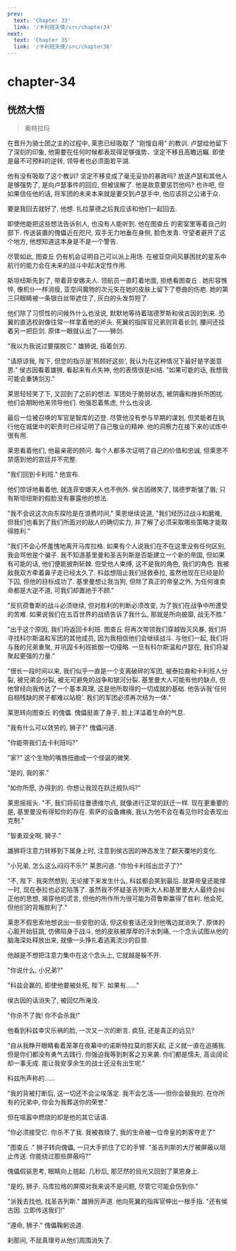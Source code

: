 ```yaml
---
prev:
  text: 'Chapter 33'
  link: '/卡利班天使/src/chapter34'
next:
  text: 'Chapter 35'
  link: '/卡利班天使/src/chapter36'
---
```


# chapter-34

## 恍然大悟

> 奥特拉玛

在晋升为骑士团之主的过程中, 莱恩已经吸取了 "刚愎自用" 的教训. 卢瑟给他留下了深刻的印象, 他需要在任何时候都表现得足够强势、坚定不移且高瞻远瞩. 即使是最不可预料的逆转, 领导者也必须面若平湖.

他有没有吸取了这个教训? 坚定不移变成了毫无妥协的暴政吗? 放逐卢瑟和其他人是够强势了, 是向卢瑟事件的回应, 但被误解了. 他是故意要惩罚他吗? 也许吧, 但如果信任他的话, 将军团的未来本来就是要交到卢瑟手中, 他应该将之公诸于众.

要是我回去就好了, 他想. 扎拉蒙德之后我应该和他们一起回去.

即使他能把这些想法告诉别人, 也没有人能听到. 他在图查丘 的密室里等着自己的部下. 传送装置的傀儡近在咫尺, 双手无力地垂在身侧, 脸色发青. 守望者避开了这个地方, 他想知道这本身是不是一个警告.

尽管如此, 图查丘 仍有机会证明自己可以派上用场. 在被亚空间风暴困扰的星系中航行的能力会在未来的战斗中起决定性作用.

斯坦纽斯先到了, 带着菲安娜夫人. 领航员一直盯着地面, 拒绝看图查丘 . 她形容憔悴, 像机仆一样消瘦, 亚空间魔物的次元矢在她的皮肤上留下了卷曲的伤疤. 她的第三只眼睛被一条银白丝带遮住了, 灰白的头发剪短了.

他们除了习惯性的问候外什么也没说, 默默地等待着瑞德罗斯和侯古因的到来. 恐翼的直选校尉像往常一样拿着他的斧头. 死翼的指挥官兄弟则背着长剑, 腰间还挂着另一把巨剑. 原体一眼就认出了——狮剑.

"我以为我说过要摆脱它." 雄狮说, 指着剑刃.

"请原谅我, 陛下, 但您的指示是'照顾好这些', 我认为在这种情况下最好是字面意思." 侯古因看着雄狮, 看起来有点失神, 他的表情很是纠结. "如果可能的话, 我想我可能会重铸剑刃."

莱恩轻轻笑了下, 又回到了之前的想法. 军团处于脆弱状态, 被阴霾和挫折所困扰. 他们会期盼他来领导他们. 他强忍着焦虑, 什么也没说.

最后一位被召唤的军官是智库的迈登. 尽管他没有参与早期的谋划, 但灵能者在执行他在城堡中的职责时已经证明了自己敬业的精神. 他的洞察力在接下来的试炼中很有用.

莱恩看着他们, 他最亲密的顾问. 每个人都多次证明了自己的价值和忠诚, 但莱恩不禁感到他的宫廷并不完整.

"我们回到卡利班." 他宣布.

他们惊讶地看着他, 就连菲安娜夫人也不例外. 侯古因微笑了, 瑞德罗斯皱了眉; 只有斯坦纽斯的假脸没有暴露他的想法.

"我不会说这次向东探险是在浪费时间," 莱恩继续说道, "我们经历过战斗和磨难, 但我们也看到了我们所面对的敌人的确切实力, 并了解了必须采取哪些策略才能取得胜利."

"我们不会心怀羞愧地离开马库拉格. 如果有个人说我们在不在这里没有任何区别, 我会骂他是个骗子. 我不知道基里曼和圣吉列斯是否能建立一个新的帝国, 但如果有可能的话, 他们便能披荆斩棘. 但受他人束缚, 这不是我的角色, 我们的角色. 我被敌我双方牵着鼻子走已经太久了. 科兹想阻止我们拯救泰拉, 虽然他现在已经是阶下囚, 但他的目标成功了. 基里曼想让我当狗, 但除了真正的帝皇之外, 为任何谁卖命都是大逆不道, 可我们却置祂于不顾."

"反抗荷鲁斯的战斗必须继续, 但对胜利的判断必须改变, 为了我们在战争中所遭受的苦难. 如果说我们在五百世界的战绩告诉了我什么, 那就是所向披靡, 战无不胜."

"出于这个原因, 我们将返回卡利班. 图查丘 将再次带领我们穿越毁灭风暴, 我们将寻找科尔斯温和军团的其他成员, 因为我相信他们会继续战斗. 与他们一起, 我们将与我的兄弟重聚, 并巩固卡利班抵御一切侵略. 一旦有科尔斯温和卢瑟在, 我们将凝聚起更强的力量."

"很长一段时间以来, 我们似乎一直是一个支离破碎的军团, 被泰拉裔和卡利班人分裂, 被兄弟会分裂, 被无可避免的战争和银河分裂. 基里曼大人可能有他的缺点, 但他曾经向我传达了一个基本真理, 这是他所取得的一切成就的基础. 他告诉我'任何自相残缺的房子都难以站稳'. 我们的军团必须再次结为一体."

莱恩转向图查丘 的傀儡. 傀儡挺直了身子, 脸上洋溢着生命的气息.

"我有什么可以效劳的, 狮子?" 傀儡问道.

"你能带我们去卡利班吗?"

"家?" 这个生物的嘴唇扭曲成一个怪诞的微笑.

"是的, 我的家."

"如你所愿, 办得到的. 你想让我现在跃迁舰队吗?"

莱恩摇摇头. "不, 我们将前往曼德维尔点, 就像进行正常的跃迁一样. 现在更重要的是, 基里曼没有得知你的存在. 索萨的设备瘫痪, 我认为他不会在看见你时会表现出克制."

"智勇双全啊, 狮子."

雄狮将注意力转移到下属身上时, 注意到侯古因的神态发生了翻天覆地的变化.

"小兄弟, 怎么这么闷闷不乐?" 莱恩问道. "你怕卡利班出岔子了?"

"不, 陛下. 我突然想到, 无论接下来发生什么, 科兹都会笑到最后. 就算帝皇还能撑一时, 现在泰拉也必定陷落了. 虽然我不怀疑圣吉列斯大人和基里曼大人最终会纠正他的思想, 揭穿他的谎言, 但他的所作所为很可能为荷鲁斯赢得了胜利. 他会死, 但他们的背叛胜利了."

莱恩不假思索地想说出一些安慰的话, 但这些套话还没到他嘴边就消失了. 原体的心脏开始狂跳, 仿佛陷身于战斗, 他的皮肤被厚厚的汗水刺痛, 一个念头试图从他的脑海深处释放出来, 就像一头挣扎着逃离流沙的巨兽.

他越是不想把注意力集中在这个念头上, 它就越是躲不开.

"你说什么, 小兄弟?"

"科兹会赢的, 即使他要被处死, 陛下. 如果有……"

侯古因的话消失了, 被回忆所淹没.

"你杀不了我! 你不会杀我!"

他看到科兹幸灾乐祸的脸, 一次又一次的断言. 疯狂, 还是真正的远见?

"自从我睁开眼睛看着笼罩在夜幕中的诺斯特拉莫的那天起, 正义就一直在追捕我. 但是你们都没有勇气去践行. 你强迫我等到刺客之刃来袭. 你们都是懦夫, 高谈阔论却一事无成. 能让我安享余生的战士还没有出生呢."

科兹所声称的……

"我的背被打断后, 这一切还不会尘埃落定. 我不会乞活——但你会替我的. 在你所有的兄弟中, 你会为我葬送你的荣誉."

但在喧嚣中燃烧的却是他的其它话语.

"你必须接受它. 你杀不了我. 我被救赎了, 我的生命被一位帝皇的刺客夺走了"

"图查丘 ." 狮子转向傀儡, 一只大手抓住了它的手臂. "圣吉列斯的大厅被屏蔽以阻止传送. 你能绕过那些屏蔽吗?"

傀儡假装思考, 眼睛向上翘起. 几秒后, 那茫然的目光又回到了莱恩身上.

"是的, 狮子. 马库拉格的屏障对我来说不是问题, 尽管它可能会伤到你."

"派我去找他, 找圣吉列斯." 雄狮厉声道. 他向死翼的指挥官伸出一根手指. "还有侯古因. 立即传送我们!"

"遵命, 狮子." 傀儡鞠躬说道.

刹那间, 不屈真理号从他们周围消失了.
